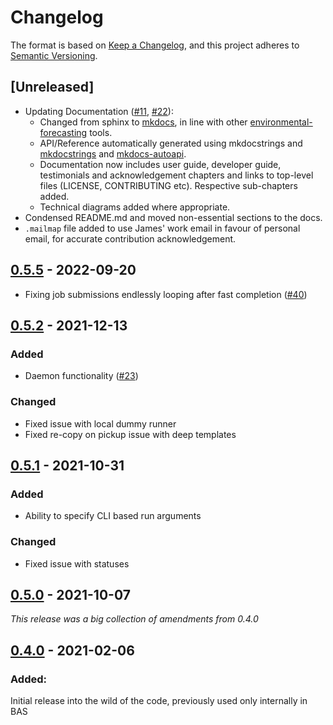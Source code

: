 # Changelog

The format is based on [Keep a Changelog](https://keepachangelog.com/en/1.0.0/),
and this project adheres to [Semantic Versioning](https://semver.org/spec/v2.0.0.html).

## [Unreleased]
* Updating Documentation ([#11](https://github.com/environmental-forecasting/model-ensembler/issues/11), [#22](https://github.com/environmental-forecasting/model-ensembler/issues/22)):
    * Changed from sphinx to [mkdocs](https://www.mkdocs.org/), in line with other [environmental-forecasting](https://github.com/environmental-forecasting) tools.
    * API/Reference automatically generated using mkdocstrings and [mkdocstrings](https://mkdocstrings.github.io/) and [mkdocs-autoapi](https://mkdocs-autoapi.readthedocs.io/en/latest/).
    * Documentation now includes user guide, developer guide, testimonials and acknowledgement chapters and links to top-level files (LICENSE, CONTRIBUTING etc). Respective sub-chapters added.
    * Technical diagrams added where appropriate.
* Condensed README.md and moved non-essential sections to the docs.
* `.mailmap` file added to use James' work email in favour of personal email, for accurate contribution acknowledgement.

## [0.5.5] - 2022-09-20

* Fixing job submissions endlessly looping after fast completion ([#40](https://github.com/environmental-forecasting/model-ensembler/issues/40))

## [0.5.2] - 2021-12-13

### Added

* Daemon functionality ([#23](https://github.com/environmental-forecasting/model-ensembler/issues/23))

### Changed

* Fixed issue with local dummy runner
* Fixed re-copy on pickup issue with deep templates

## [0.5.1] - 2021-10-31

### Added

* Ability to specify CLI based run arguments

### Changed

* Fixed issue with statuses

## [0.5.0] - 2021-10-07

_This release was a big collection of amendments from 0.4.0_

## [0.4.0] - 2021-02-06

### Added:

Initial release into the wild of the code, previously used only internally in BAS

[0.5.5]: https://github.com/environmental-forecasting/model-ensembler/releases/tag/v0.5.5
[0.5.2]: https://github.com/environmental-forecasting/model-ensembler/releases/tag/v0.5.2
[0.5.1]: https://github.com/environmental-forecasting/model-ensembler/releases/tag/v0.5.1 
[0.5.0]: https://github.com/environmental-forecasting/model-ensembler/releases/tag/v0.5.0
[0.4.0]: https://github.com/JimCircadian/model-ensembler/releases/tag/v0.4.0